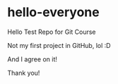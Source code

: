 # hello-everyone
Hello Test Repo for Git Course

Not my first project in GitHub, lol :D

And I agree on it!

Thank you!
